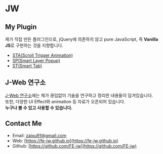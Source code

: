 # **JW**

## **My Plugin**
제가 직접 만든 플러그인으로, jQuery에 의존하지 않고 pure JavaScript, 즉 **Vanilla JS**로 구현하는 것을 지향합니다.
* [STA(Scroll Trigger Animation)](https://github.com/FE-jw/STA#readme)
* [SP(Smart Layer Popup)](https://github.com/FE-jw/SmartPop#readme)
* [ST(Smart Tab)](https://github.com/FE-jw/SmartTab#readme)

## **J-Web 연구소**
[J-Web 연구소](https://fe-jw.github.io/J-Web)에는 제가 끊임없이 기술을 연구하고 정리한 내용들이 담겨있습니다.  
또한, 다양한 UI Effect와 animation 등 자료가 오픈되어 있습니다.  
**누구나 볼 수 있고 사용할 수 있습니다.**

## **Contact Me**
* Email: [zaixu91@gmail.com](mailto:zaixu91@gmail.com)
* Web: [https://fe-jw.github.io](https://fe-jw.github.io)
* Github: [https://github.com/FE-jw](https://github.com/FE-jw)
